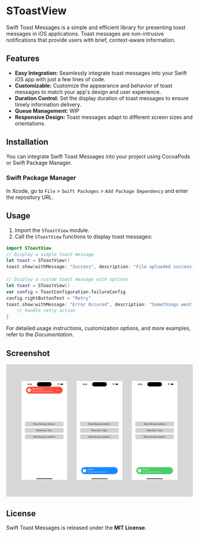 # SToastView

Swift Toast Messages is a simple and efficient library for presenting toast messages in iOS applications. Toast messages are non-intrusive notifications that provide users with brief, context-aware information.

## **Features**

- **Easy Integration:** Seamlessly integrate toast messages into your Swift iOS app with just a few lines of code.
- **Customizable:** Customize the appearance and behavior of toast messages to match your app's design and user experience.
- **Duration Control:** Set the display duration of toast messages to ensure timely information delivery.
- **Queue Management:** WIP
- **Responsive Design:** Toast messages adapt to different screen sizes and orientations.

## **Installation**

You can integrate Swift Toast Messages into your project using CocoaPods or Swift Package Manager.

### **Swift Package Manager**

In Xcode, go to `File` > `Swift Packages` > `Add Package Dependency` and enter the repository URL.

## **Usage**

1. Import the `SToastView` module.
2. Call the `SToastView` functions to display toast messages:

```swift
import SToastView 
// Display a simple toast message
let toast = SToastView()
toast.show(withMessage: "Success", description: "File uploaded successfully.", direction: .bottom) 

// Display a custom toast message with options 
let toast = SToastView()
var config = ToastConfiguration.failureConfig
config.rightButtonText = "Retry"
toast.show(withMessage: "Error Occured", description: "Somethings went wrong please try again.", configuration: config) {
    // handle retry action  
}
```

For detailed usage instructions, customization options, and more examples, refer to the *Documentation*.

## **Screenshot**
![](Screenshots/screenshot.png)
## **License**

Swift Toast Messages is released under the **MIT License**.

